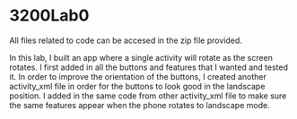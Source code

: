 # 3200Lab0
All files related to code can be accesed in the zip file provided.

In this lab, I built an app where a single activity will rotate as the screen rotates. I first added in all the buttons and features that I wanted and tested it. In order to improve the orientation of the buttons, I created another activity_xml file in order for the buttons to look good in the landscape position. I added in the same code from other activity_xml file to make sure the same features appear when the phone rotates to landscape mode. 
